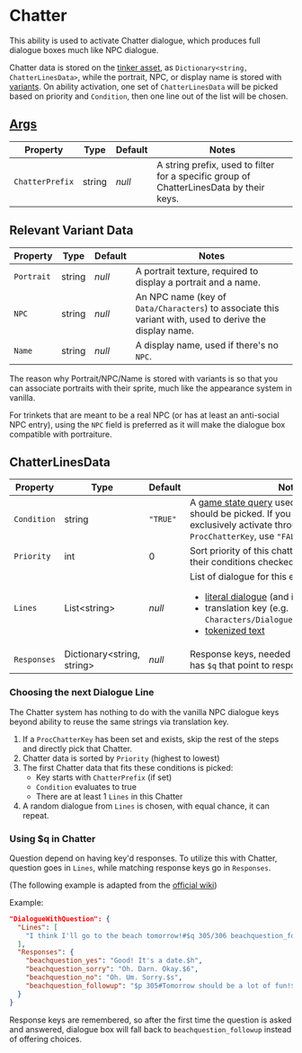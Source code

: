 # Chatter

This ability is used to activate Chatter dialogue, which produces full dialogue boxes much like NPC dialogue.

Chatter data is stored on the [tinker asset](1-Tinker.md), as `Dictionary<string, ChatterLinesData>`, while the portrait, NPC, or display name is stored with [variants](2-Variant.md). On ability activation, one set of `ChatterLinesData` will be picked based on priority and `Condition`, then one line out of the list will be chosen.

## [Args](~/api/TrinketTinker.Models.AbilityArgs.ChatterArgs.yml)

| Property | Type | Default | Notes |
| -------- | ---- | ------- | ----- |
| `ChatterPrefix` | string | _null_ | A string prefix, used to filter for a specific group of ChatterLinesData by their keys. |

## Relevant Variant Data

| Property | Type | Default | Notes |
| -------- | ---- | ------- | ----- |
| `Portrait` | string | _null_ | A portrait texture, required to display a portrait and a name. |
| `NPC` | string | _null_ | An NPC name (key of `Data/Characters`) to associate this variant with, used to derive the display name. |
| `Name` | string | _null_ | A display name, used if there's no `NPC`. |

The reason why Portrait/NPC/Name is stored with variants is so that you can associate portraits with their sprite, much like the appearance system in vanilla.

For trinkets that are meant to be a real NPC (or has at least an anti-social NPC entry), using the `NPC` field is preferred as it will make the dialogue box compatible with portraiture.

## ChatterLinesData

| Property | Type | Default | Notes |
| -------- | ---- | ------- | ----- |
| `Condition` | string | `"TRUE"` | A [game state query](https://stardewvalleywiki.com/Modding:Game_state_queries) used to check if this chatter should be picked. If you want to have chatter exclusively activate through [ability](4-Ability.md) with `ProcChatterKey`, use `"FALSE"`. |
| `Priority` | int | 0 | Sort priority of this chatter, higher number have their conditions checked first. |
| `Lines` | List\<string\> | _null_ | List of dialogue for this entry, this can be: <ul><li>[literal dialogue](https://stardewvalleywiki.com/Modding:Dialogue) (and i18n token)</li><li>translation key (e.g. `Characters/Dialogue/Abigail:Introduction`)</li><li>[tokenized text](https://stardewvalleywiki.com/Modding:Tokenizable_strings)</li></ul> |
| `Responses` | Dictionary\<string, string\> | _null_ | Response keys, needed only if your dialogue has `$q` that point to responses. |

### Choosing the next Dialogue Line

The Chatter system has nothing to do with the vanilla NPC dialogue keys beyond ability to reuse the same strings via translation key.

1. If a `ProcChatterKey` has been set and exists, skip the rest of the steps and directly pick that Chatter.
1. Chatter data is sorted by `Priority` (highest to lowest)
1. The first Chatter data that fits these conditions is picked:
    - Key starts with `ChatterPrefix` (if set)
    - `Condition` evaluates to true
    - There are at least 1 `Lines` in this Chatter
1. A random dialogue from `Lines` is chosen, with equal chance, it can repeat.

### Using $q in Chatter

Question depend on having key'd responses. To utilize this with Chatter, question goes in `Lines`, while matching response keys go in `Responses`.

(The following example is adapted from the [official wiki](https://stardewvalleywiki.com/Modding:Dialogue))

Example:
```json
"DialogueWithQuestion": {
  "Lines": [
    "I think I'll go to the beach tomorrow!#$q 305/306 beachquestion_followup#Would you like to go with me?#$r 305 15 beachquestion_yes#Sure, I would love to!#$r 306 0 beachquestion_sorry#Oh, sorry, I've already made plans with someone else...#$r 306 -10 beachquestion_no#No thank you."
  ],
  "Responses": {
    "beachquestion_yes": "Good! It's a date.$h",
    "beachquestion_sorry": "Oh. Darn. Okay.$6",
    "beachquestion_no": "Oh. Um. Sorry.$s",
    "beachquestion_followup": "$p 305#Tomorrow should be a lot of fun!$h|Hmm, I wonder if I can get someone to go with me...$s",
  }
}
```

Response keys are remembered, so after the first time the question is asked and answered, dialogue box will fall back to `beachquestion_followup` instead of offering choices.
